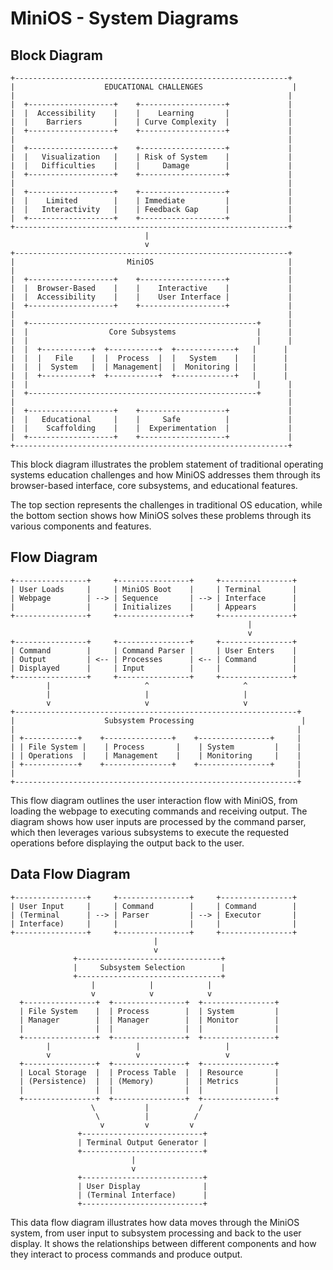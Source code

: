 
# MiniOS - System Diagrams

## Block Diagram

```
+-------------------------------------------------------------+
|                    EDUCATIONAL CHALLENGES                    |
|                                                             |
|  +-------------------+    +-------------------+             |
|  |  Accessibility    |    |    Learning       |             |
|  |    Barriers       |    | Curve Complexity  |             |
|  +-------------------+    +-------------------+             |
|                                                             |
|  +-------------------+    +-------------------+             |
|  |   Visualization   |    | Risk of System    |             |
|  |   Difficulties    |    |     Damage        |             |
|  +-------------------+    +-------------------+             |
|                                                             |
|  +-------------------+    +-------------------+             |
|  |    Limited        |    | Immediate         |             |
|  |   Interactivity   |    | Feedback Gap      |             |
|  +-------------------+    +-------------------+             |
+-------------------------------------------------------------+
                              |
                              v
+-------------------------------------------------------------+
|                         MiniOS                              |
|                                                             |
|  +-------------------+    +-------------------+             |
|  |  Browser-Based    |    |    Interactive    |             |
|  |  Accessibility    |    |    User Interface |             |
|  +-------------------+    +-------------------+             |
|                                                             |
|  +---------------------------------------------------+      |
|  |                  Core Subsystems                  |      |
|  |                                                   |      |
|  |  +-----------+  +-----------+  +-------------+   |      |
|  |  |   File    |  |  Process  |  |   System    |   |      |
|  |  |  System   |  | Management|  |  Monitoring |   |      |
|  |  +-----------+  +-----------+  +-------------+   |      |
|  |                                                   |      |
|  +---------------------------------------------------+      |
|                                                             |
|  +-------------------+    +-------------------+             |
|  |   Educational     |    |     Safe          |             |
|  |    Scaffolding    |    |  Experimentation  |             |
|  +-------------------+    +-------------------+             |
+-------------------------------------------------------------+
```

This block diagram illustrates the problem statement of traditional operating systems education challenges and how MiniOS addresses them through its browser-based interface, core subsystems, and educational features.

The top section represents the challenges in traditional OS education, while the bottom section shows how MiniOS solves these problems through its various components and features.

## Flow Diagram

```
+----------------+     +----------------+     +----------------+
| User Loads     |     | MiniOS Boot    |     | Terminal       |
| Webpage        | --> | Sequence       | --> | Interface      |
|                |     | Initializes    |     | Appears        |
+----------------+     +----------------+     +----------------+
                                                     |
                                                     v
+----------------+     +----------------+     +----------------+
| Command        |     | Command Parser |     | User Enters    |
| Output         | <-- | Processes      | <-- | Command        |
| Displayed      |     | Input          |     |                |
+----------------+     +----------------+     +----------------+
        |                     ^                     ^
        |                     |                     |
        v                     v                     v
+---------------------------------------------------------------+
|                    Subsystem Processing                        |
|                                                               |
| +------------+    +---------------+    +----------------+     |
| | File System |    | Process       |    | System         |    |
| | Operations  |    | Management    |    | Monitoring     |    |
| +------------+    +---------------+    +----------------+     |
|                                                               |
+---------------------------------------------------------------+
```

This flow diagram outlines the user interaction flow with MiniOS, from loading the webpage to executing commands and receiving output. The diagram shows how user inputs are processed by the command parser, which then leverages various subsystems to execute the requested operations before displaying the output back to the user.

## Data Flow Diagram

```
+----------------+     +----------------+     +----------------+
| User Input     |     | Command        |     | Command        |
| (Terminal      | --> | Parser         | --> | Executor       |
| Interface)     |     |                |     |                |
+----------------+     +----------------+     +----------------+
                                |
                                v
              +--------------------------------+
              |     Subsystem Selection        |
              +--------------------------------+
                  |            |            |
                  v            v            v
  +----------------+  +----------------+  +----------------+
  | File System    |  | Process        |  | System         |
  | Manager        |  | Manager        |  | Monitor        |
  |                |  |                |  |                |
  +----------------+  +----------------+  +----------------+
        |                   |                   |
        v                   v                   v
  +----------------+  +----------------+  +----------------+
  | Local Storage  |  | Process Table  |  | Resource       |
  | (Persistence)  |  | (Memory)       |  | Metrics        |
  |                |  |                |  |                |
  +----------------+  +----------------+  +----------------+
                  \           |           /
                   \          |          /
                    v         v         v
               +---------------------------+
               | Terminal Output Generator |
               +---------------------------+
                           |
                           v
               +---------------------------+
               | User Display              |
               | (Terminal Interface)      |
               +---------------------------+
```

This data flow diagram illustrates how data moves through the MiniOS system, from user input to subsystem processing and back to the user display. It shows the relationships between different components and how they interact to process commands and produce output.
